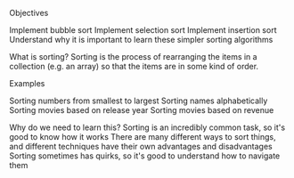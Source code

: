 Objectives

Implement bubble sort
Implement selection sort
Implement insertion sort
Understand why it is important to learn these simpler sorting algorithms

What is sorting?
Sorting is the process of rearranging the items in a collection (e.g. an array) so that the items are in some kind of order.

Examples

Sorting numbers from smallest to largest
Sorting names alphabetically
Sorting movies based on release year
Sorting movies based on revenue

Why do we need to learn this?
Sorting is an incredibly common task, so it's good to know how it works
There are many different ways to sort things, and different techniques have their own advantages and disadvantages
Sorting sometimes has quirks, so it's good to understand how to navigate them